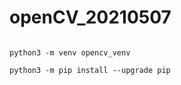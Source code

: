 # openCV_20210507

~~~~~~~~~~~~~~~~~~~~~

python3 -m venv opencv_venv

python3 -m pip install --upgrade pip

